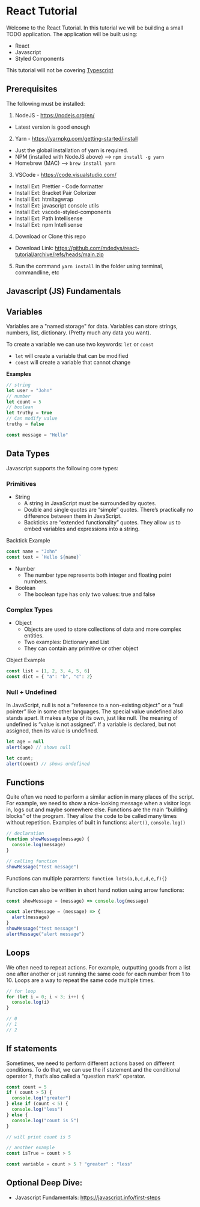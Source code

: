 # React Tutorial

Welcome to the React Tutorial. In this tutorial we will be building a small TODO application. The application will be built using:
- React
- Javascript
- Styled Components

This tutorial will not be covering [Typescript](https://www.typescriptlang.org/)

## Prerequisites

The following must be installed:

1. NodeJS - https://nodejs.org/en/
  - Latest version is good enough
2. Yarn - https://yarnpkg.com/getting-started/install
  - Just the global installation of yarn is required.
  - NPM (installed with NodeJS above) --> `npm install -g yarn`
  - Homebrew (MAC) --> `brew install yarn`
3. VSCode - https://code.visualstudio.com/
  - Install Ext: Prettier - Code formatter
  - Install Ext: Bracket Pair Colorizer
  - Install Ext: htmltagwrap
  - Install Ext: javascript console utils
  - Install Ext: vscode-styled-components
  - Install Ext: Path Intellisense
  - Install Ext: npm Intellisense
4. Download or Clone this repo
  - Download Link: https://github.com/mdedys/react-tutorial/archive/refs/heads/main.zip
5. Run the command `yarn install` in the folder using terminal, commandline, etc

## Javascript (JS) Fundamentals

## Variables

Variables are a "named storage" for data. Variables can store strings, numbers, list, dictionary. (Pretty much any data you want).

To create a variable we can use two keywords: `let` or `const`
- `let` will create a variable that can be modified
- `const` will create a variable that cannot change

**Examples**

```javascript
// string
let user = "John"
// number
let count = 5
// boolean
let truthy = true
// Can modify value
truthy = false

const message = "Hello"
```

## Data Types

Javascript supports the following core types:

### Primitives

- String
  - A string in JavaScript must be surrounded by quotes. 
  - Double and single quotes are “simple” quotes. There’s practically no difference between them in JavaScript.
  - Backticks are “extended functionality” quotes. They allow us to embed variables and expressions into a string.

Backtick Example
```javascript
const name = "John"
const text = `Hello ${name}`
```

- Number
  - The number type represents both integer and floating point numbers.
- Boolean
  - The boolean type has only two values: true and false

### Complex Types

- Object
  - Objects are used to store collections of data and more complex entities.
  - Two examples: Dictionary and List
  - They can contain any primitive or other object

Object Example
```javascript
const list = [1, 2, 3, 4, 5, 6]
const dict = { "a": "b", "c": 2}
```

### Null + Undefined

In JavaScript, null is not a “reference to a non-existing object” or a “null pointer” like in some other languages.
The special value undefined also stands apart. It makes a type of its own, just like null. The meaning of undefined is “value is not assigned”. If a variable is declared, but not assigned, then its value is undefined.

```javascript
let age = null
alert(age) // shows null

let count;
alert(count) // shows undefined

```

## Functions

Quite often we need to perform a similar action in many places of the script. For example, we need to show a nice-looking message when a visitor logs in, logs out and maybe somewhere else. Functions are the main “building blocks” of the program. They allow the code to be called many times without repetition. Examples of built in functions: `alert()`, `console.log()`

```javascript
// declaration
function showMessage(message) {
  console.log(message)
}

// calling function
showMessage("test message")
```

Functions can multiple paramters: `function lots(a,b,c,d,e,f){}`

Function can also be written in short hand notion using arrow functions:

```javascript
const showMessage = (message) => console.log(message)

const alertMessage = (message) => {
  alert(message)
}
showMessage("test message")
alertMessage("alert message")
```
## Loops

We often need to repeat actions. For example, outputting goods from a list one after another or just running the same code for each number from 1 to 10. Loops are a way to repeat the same code multiple times.

```javascript
// for loop
for (let i = 0; i < 3; i++) {
  console.log(i)
}

// 0
// 1
// 2
```

## If statements

Sometimes, we need to perform different actions based on different conditions. To do that, we can use the if statement and the conditional operator ?, that’s also called a “question mark” operator.

```javascript
const count = 5
if ( count > 5) {
  console.log("greater")
} else if (count < 5) {
  console.log("less")
} else {
  console.log("count is 5")
}

// will print count is 5

// another example
const isTrue = count > 5

const variable = count > 5 ? "greater" : "less"
```

## Optional Deep Dive:
- Javascript Fundamentals: https://javascript.info/first-steps
